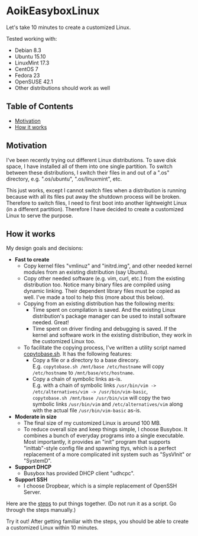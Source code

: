 # AoikEasyboxLinux
Let's take 10 minutes to create a customized Linux.

Tested working with:
- Debian 8.3
- Ubuntu 15.10
- LinuxMint 17.3
- CentOS 7
- Fedora 23
- OpenSUSE 42.1
- Other distributions should work as well

## Table of Contents
- [Motivation](#motivation)
- [How it works](#how-it-works)

## Motivation
I've been recently trying out different Linux distributions. To save disk space,
I have installed all of them into one single partition. To switch between these
distributions, I switch their files in and out of a ".os" directory, e.g.
".os/ubuntu", ".os/linuxmint", etc.

This just works, except I cannot switch files when a distribution is running
because with all its files put away the shutdown process will be broken.
Therefore to switch files, I need to first boot into another lightweight Linux
(in a different partition). Therefore I have decided to create a customized
Linux to serve the purpose.

## How it works
My design goals and decisions:
- **Fast to create**
  - Copy kernel files "vmlinuz" and "initrd.img", and other needed kernel
    modules from an existing distribution (say Ubuntu).
  - Copy other needed software (e.g. vim, curl, etc.) from the existing
    distribution too. Notice many binary files are compiled using dynamic linking.
    Their dependent library files must be copied as well. I've made a tool to
    help this (more about this below).
  - Copying from an existing distribution has the following merits:
    - Time spent on compilation is saved. And the existing Linux distribution's
      package manager can be used to install software needed. Great!
    - Time spent on driver finding and debugging is saved. If the kernel and
      software work in the existing distribution, they work in the customized
      Linux too.
  - To facilitate the copying process, I've written a utility script named
    [copytobase.sh](/util/copytobase.sh). It has the following features:
      - Copy a file or a directory to a base direcory.  
        E.g. `copytobase.sh /mnt/base /etc/hostname` will copy `/etc/hostname`
        to `/mnt/base/etc/hostname`.
      - Copy a chain of symbolic links as-is.  
        E.g. with a chain of symbolic links
        `/usr/bin/vim -> /etc/alternatives/vim -> /usr/bin/vim-basic`,  
        `copytobase.sh /mnt/base /usr/bin/vim` will copy the two symbolic links
        `/usr/bin/vim` and `/etc/alternatives/vim` along with the actual file
        `/usr/bin/vim-basic` as-is.
- **Moderate in size**
  - The final size of my customized Linux is around 100 MB.
  - To reduce overall size and keep things simple, I choose Busybox. It combines
    a bunch of everyday programs into a single executable. Most importantly, it
    provides an "init" program that supports "inittab"-style config file
    and spawning ttys, which is a perfect replacement of a more complicated
    init system such as "SysVInit" or "SystemD".
- **Support DHCP**
  - Busybox has provided DHCP client "udhcpc".
- **Support SSH**
  - I choose Dropbear, which is a simple replacement of OpenSSH Server.

Here are the [steps](/setup/steps.sh) to put things together. (Do not run it as
a script. Go through the steps manually.)

Try it out! After getting familiar with the steps, you should be able to create a
customized Linux within 10 minutes.
